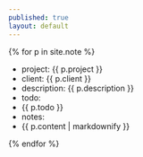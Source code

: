 ```yaml
---
published: true
layout: default
---
```


{% for p in site.note %}   
<div>
  <ul>
    <li>project: {{ p.project }}</li>  
    <li>client: {{ p.client }}</li>  
    <li>description: {{ p.description }}</li>  
    <li>todo:</li>  
    <li>{{ p.todo }}</li>  
    <li>notes:</li>    
    <li>{{ p.content | markdownify }}</li>  
  </ul>
</div>  
{% endfor %}
